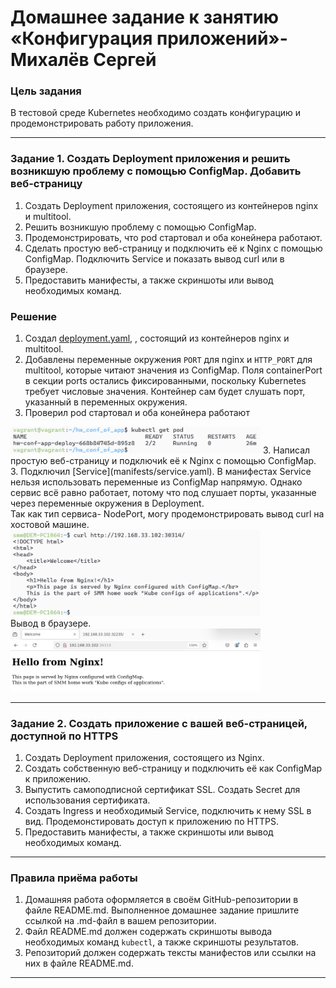 # Домашнее задание к занятию «Конфигурация приложений»- Михалёв Сергей

### Цель задания

В тестовой среде Kubernetes необходимо создать конфигурацию и продемонстрировать работу приложения.

------

### Задание 1. Создать Deployment приложения и решить возникшую проблему с помощью ConfigMap. Добавить веб-страницу

1. Создать Deployment приложения, состоящего из контейнеров nginx и multitool.
2. Решить возникшую проблему с помощью ConfigMap.
3. Продемонстрировать, что pod стартовал и оба конейнера работают.
4. Сделать простую веб-страницу и подключить её к Nginx с помощью ConfigMap. Подключить Service и показать вывод curl или в браузере.
5. Предоставить манифесты, а также скриншоты или вывод необходимых команд.

### Решение

1. Создал [deployment.yaml](manifests/deployment.yaml), , состоящий из контейнеров nginx и multitool.
2. Добавлены переменные окружения `PORT` для nginx и `HTTP_PORT` для multitool, которые читают значения из ConfigMap.
Поля containerPort в секции ports остались фиксированными, поскольку Kubernetes требует числовые значения. Контейнер сам будет слушать порт, указанный в переменных окружения.
2. Проверил pod стартовал и оба конейнера работают</br>
<img src="images/Task_1_1.png" alt="Task_1_1.png" width="400" height="auto">
3. Написал простую веб-страницу и подключиk её к Nginx с помощью ConfigMap. 
3. Подключил [Service](manifests/service.yaml). В манифестах Service нельзя использовать переменные из ConfigMap напрямую. Однако сервис всё равно работает, потому что под слушает порты, указанные через переменные окружения в Deployment.</br>
Так как тип сервиса- NodePort, могу продемонстрировать вывод curl на хостовой машине.</br>
<img src="images/Task_1_2.png" alt="Task_1_2.png" width="400" height="auto">
</br>
Вывод в браузере.</br>
<img src="images/Task_1_3.png" alt="Task_1_3.png" width="400" height="auto">


------

### Задание 2. Создать приложение с вашей веб-страницей, доступной по HTTPS 

1. Создать Deployment приложения, состоящего из Nginx.
2. Создать собственную веб-страницу и подключить её как ConfigMap к приложению.
3. Выпустить самоподписной сертификат SSL. Создать Secret для использования сертификата.
4. Создать Ingress и необходимый Service, подключить к нему SSL в вид. Продемонстировать доступ к приложению по HTTPS. 
4. Предоставить манифесты, а также скриншоты или вывод необходимых команд.

------

### Правила приёма работы

1. Домашняя работа оформляется в своём GitHub-репозитории в файле README.md. Выполненное домашнее задание пришлите ссылкой на .md-файл в вашем репозитории.
2. Файл README.md должен содержать скриншоты вывода необходимых команд `kubectl`, а также скриншоты результатов.
3. Репозиторий должен содержать тексты манифестов или ссылки на них в файле README.md.

------

